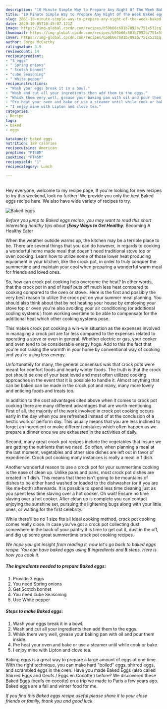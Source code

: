 ```yaml
---
description: "10 Minute Simple Way to Prepare Any Night Of The Week Baked eggs"
title: "10 Minute Simple Way to Prepare Any Night Of The Week Baked eggs"
slug: 2861-10-minute-simple-way-to-prepare-any-night-of-the-week-baked-eggs
date: 2020-10-05T10:45:07.171Z
image: https://img-global.cpcdn.com/recipes/b59b66c681b7092b/751x532cq70/baked-eggs-recipe-main-photo.jpg
thumbnail: https://img-global.cpcdn.com/recipes/b59b66c681b7092b/751x532cq70/baked-eggs-recipe-main-photo.jpg
cover: https://img-global.cpcdn.com/recipes/b59b66c681b7092b/751x532cq70/baked-eggs-recipe-main-photo.jpg
author: Jorge McCarthy
ratingvalue: 3.9
reviewcount: 14
recipeingredient:
- "3 eggs"
- " Spring onions"
- " Scotch bonnet"
- "cube Seasoning"
- " White pepper"
recipeinstructions:
- "Wash your eggs break it in a bowl."
- "Wash and cut all your ingredients then add them to the eggs."
- "Whisk them very well, grease your baking pan with oil and pour them inside."
- "Pre heat your oven and bake or use a steamer until while cook or bake"
- "I enjoy mine with Lipton and clove tea."
categories:
- Recipe
tags:
- baked
- eggs

katakunci: baked eggs 
nutrition: 189 calories
recipecuisine: American
preptime: "PT40M"
cooktime: "PT45M"
recipeyield: "1"
recipecategory: Lunch

---
```

<br>
Hey everyone, welcome to my recipe page, If you're looking for new recipes to try this weekend, look no further! We provide you only the best Baked eggs recipe here. We also have wide variety of recipes to try.
<br>


![Baked eggs](https://img-global.cpcdn.com/recipes/b59b66c681b7092b/751x532cq70/baked-eggs-recipe-main-photo.jpg)

<i>Before you jump to Baked eggs recipe, you may want to read this short interesting healthy tips about {<strong>Easy Ways to Get Healthy</strong>.</i>
Becoming A Healthy Eater


When the weather outside warms up, the kitchen may be a terrible place to be. There are several things that you can do however, in regards to cooking a wonderful home made meal that doesn't need traditional stove top or oven cooking. Learn how to utilize some of those lower heat producing equipment in your kitchen, like the crock pot, in order to truly conquer the summertime and maintain your cool when preparing a wonderful warm meal for friends and loved ones.

So, how can crock pot cooking help overcome the heat? In other words, that the crock pot in and of itself puts off much less heat compared to cooking compared to the oven or stove . Here is the first and possibly the very best reason to utilize the crock pot on your summer meal planning. You should also think about that by not heating your house by employing your stove top or oven you're also avoiding your air conditioning (or additional cooling systems ) from working overtime to be able to compensate for the additional heat which other cooking systems pose.

This makes crock pot cooking a win-win situation as the expenses involved in managing a crock pot are far less compared to the expenses related to operating a stove or oven in general. Whether electric or gas, your cooker and oven tend to be considerable energy hogs. Add to this the fact that you're not raising the warmth in your home by conventional way of cooking and you're using less energy.

Unfortunately for many, the general consensus was that crock pots were meant for comfort foods and hearty winter foods.  The truth is that the crock pot should be one of your best loved and most often utilized cooking approaches in the event that it is possible to handle it.  Almost anything that can be baked can be made in the crock pot and many, many more lovely and enticing foods and treats too.



In addition to the cost advantages cited above when it comes to crock pot cooking there are many different advantages that are worth mentioning. First of all, the majority of the work involved in crock pot cooking occurs early in the day when you are refreshed instead of at the conclusion of a hectic work or perform day. This usually means that you are less inclined to forget an ingredient or make different mistakes which often happen as we prepare a dinner once we are exhausted in the activities of daily.

Second, many great crock pot recipes include the vegetables that insure we are getting the nutrients that we need. So often, when planning a meal at the last moment, vegetables and other side dishes are left out in favor of expedience. Crock pot cooking many instances is really a meal in 1 dish.

Another wonderful reason to use a crock pot for your summertime cooking is the ease of clean up.  Unlike pans and pans, most crock pot dishes are created in 1 dish. This means that there isn't going to be mountains of dishes to be either hand washed or loaded to the dishwasher (or if you are like me-both) afterwards. It is possible to spend less time cleaning just as you spent less time slaving over a hot cooker. Oh wait! Ensure no time slaving over a hot cooker. After clean up is complete you can contact enjoying the sunshine set, pursuing the lightening bugs along with your little ones, or waiting for the first celebrity.

While there'll be no 1 size fits all ideal cooking method, crock pot cooking comes really close. In case you've got a crock pot collecting dust somewhere in the back of your pantry it is time to get out it, dust in the off, and dig up some great summertime crock pot cooking recipes.


<i>We hope you got insight from reading it, now let's go back to baked eggs recipe. You can have baked eggs using <strong>5</strong> ingredients and <strong>5</strong> steps. Here is how you cook it.
</i>

##### The ingredients needed to prepare Baked eggs:

1. Provide 3 eggs
1. You need  Spring onions
1. Get  Scotch bonnet
1. You need cube Seasoning
1. Use  White pepper


##### Steps to make Baked eggs:

1. Wash your eggs break it in a bowl.
1. Wash and cut all your ingredients then add them to the eggs.
1. Whisk them very well, grease your baking pan with oil and pour them inside.
1. Pre heat your oven and bake or use a steamer until while cook or bake
1. I enjoy mine with Lipton and clove tea.


Baking eggs is a great way to prepare a large amount of eggs at one time. With the right technique, you can make hard &#34;boiled&#34; eggs, shirred eggs, and scrambled eggs in the oven. Have you made Baked Eggs (also called Shirred Eggs and Oeufs / Eggs en Cocotte ) before? We discovered these Baked Eggs (oeufs en cocotte) on a trip we made to Paris a few years ago. Baked eggs are a fall and winter food for me. 

<i>If you find this Baked eggs recipe useful please share it to your close friends or family, thank you and good luck.</i>
